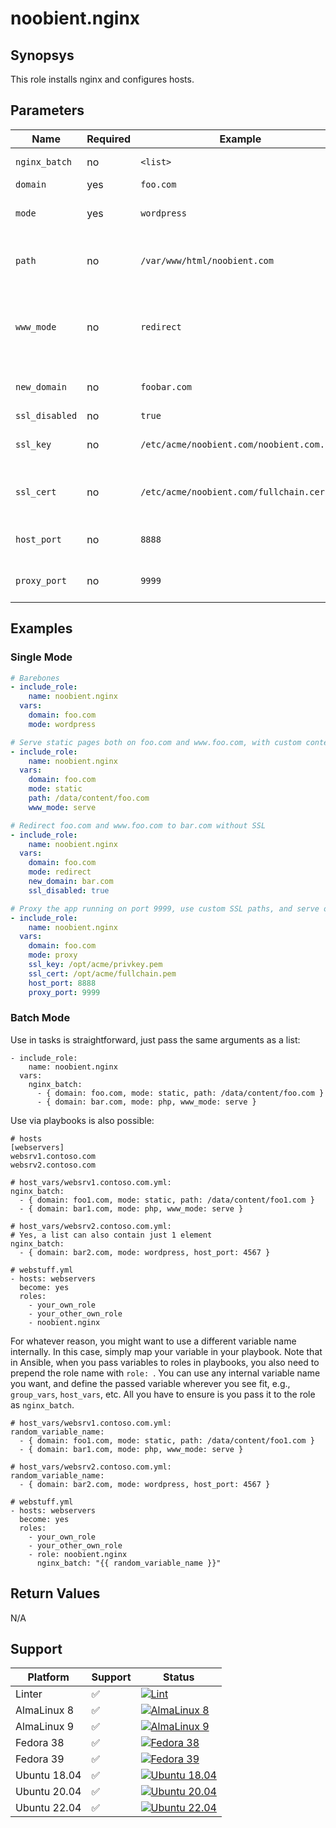 # noobient.nginx

## Synopsys

This role installs nginx and configures hosts.

## Parameters

| Name | Required | Example | Description |
|---|---|---|---|
| `nginx_batch` | no | `<list>` | Supply the below parameters as a list, see examples. |
| `domain` | yes | `foo.com` | Domain to host. |
| `mode` | yes | `wordpress` | Hosting mode. Possible values are `dirlist`, `php`, `proxy`, `redirect`, `static`, `wordpress`. |
| `path` | no | `/var/www/html/noobient.com` | Document root. Defaults to `/var/www/html/<domain>` for `php`, `static`, and `wordpress`, ignored otherwise. |
| `www_mode` | no | `redirect` | Possible values are `redirect` and `serve`, to redirect `www.<domain>` requests to `<domain>` or serve them as is, respectively. Defaults to `redirect`. Ignored when `mode` is set to `redirect`. |
| `new_domain` | no | `foobar.com` | New domain to redirect to. Mandatory for `redirect`, ignored otherwise. |
| `ssl_disabled` | no | `true` | `true` or `false`. Defaults to `false`. |
| `ssl_key` | no | `/etc/acme/noobient.com/noobient.com.key` | Full path to SSL key file. Defaults to `/etc/acme/<domain>/<domain>.key`. Ignored if `ssl_disabled` is `true`. |
| `ssl_cert` | no | `/etc/acme/noobient.com/fullchain.cer` | Full path to SSL full chain file. Defaults to `/etc/acme/<domain>/fulllchain.cer`. Ignored if `ssl_disabled` is `true`. |
| `host_port` | no | `8888` | Listen on custom port. Defaults to `80` when `ssl_disabled` is `true`, or `443` otherwise. |
| `proxy_port` | no | `9999` | Port of the app being proxied, when `mode` is set to `proxy`, ignored otherwise. Defaults to `8080`. |

## Examples

### Single Mode

```yml
# Barebones
- include_role:
    name: noobient.nginx
  vars:
    domain: foo.com
    mode: wordpress

# Serve static pages both on foo.com and www.foo.com, with custom content path
- include_role:
    name: noobient.nginx
  vars:
    domain: foo.com
    mode: static
    path: /data/content/foo.com
    www_mode: serve

# Redirect foo.com and www.foo.com to bar.com without SSL
- include_role:
    name: noobient.nginx
  vars:
    domain: foo.com
    mode: redirect
    new_domain: bar.com
    ssl_disabled: true

# Proxy the app running on port 9999, use custom SSL paths, and serve on port 8888
- include_role:
    name: noobient.nginx
  vars:
    domain: foo.com
    mode: proxy
    ssl_key: /opt/acme/privkey.pem
    ssl_cert: /opt/acme/fullchain.pem
    host_port: 8888
    proxy_port: 9999
```

### Batch Mode

Use in tasks is straightforward, just pass the same arguments as a list:

```
- include_role:
    name: noobient.nginx
  vars:
    nginx_batch:
      - { domain: foo.com, mode: static, path: /data/content/foo.com }
      - { domain: bar.com, mode: php, www_mode: serve }
```

Use via playbooks is also possible:

```
# hosts
[webservers]
websrv1.contoso.com
websrv2.contoso.com

# host_vars/websrv1.contoso.com.yml:
nginx_batch:
  - { domain: foo1.com, mode: static, path: /data/content/foo1.com }
  - { domain: bar1.com, mode: php, www_mode: serve }

# host_vars/websrv2.contoso.com.yml:
# Yes, a list can also contain just 1 element
nginx_batch:
  - { domain: bar2.com, mode: wordpress, host_port: 4567 }

# webstuff.yml
- hosts: webservers
  become: yes
  roles:
    - your_own_role
    - your_other_own_role
    - noobient.nginx
```

For whatever reason, you might want to use a different variable name internally.
In this case, simply map your variable in your playbook. Note that in Ansible,
when you pass variables to roles in playbooks, you also need to prepend the role
name with `role: `. You can use any internal variable name you want, and define
the passed variable wherever you see fit, e.g., `group_vars`, `host_vars`, etc.
All you have to ensure is you pass it to the role as `nginx_batch`.

```
# host_vars/websrv1.contoso.com.yml:
random_variable_name:
  - { domain: foo1.com, mode: static, path: /data/content/foo1.com }
  - { domain: bar1.com, mode: php, www_mode: serve }

# host_vars/websrv2.contoso.com.yml:
random_variable_name:
  - { domain: bar2.com, mode: wordpress, host_port: 4567 }

# webstuff.yml
- hosts: webservers
  become: yes
  roles:
    - your_own_role
    - your_other_own_role
    - role: noobient.nginx
      nginx_batch: "{{ random_variable_name }}"
```

## Return Values

N/A

## Support

| Platform | Support | Status |
|---|---|---|
| Linter | ✅ | [![Lint](https://github.com/noobient/ansible-galaxy-nginx/actions/workflows/lint.yml/badge.svg)](https://github.com/noobient/ansible-galaxy-nginx/actions/workflows/lint.yml) |
| AlmaLinux 8 | ✅ | [![AlmaLinux 8](https://github.com/noobient/ansible-galaxy-nginx/actions/workflows/almalinux-8.yml/badge.svg)](https://github.com/noobient/ansible-galaxy-nginx/actions/workflows/almalinux-8.yml) |
| AlmaLinux 9 | ✅ | [![AlmaLinux 9](https://github.com/noobient/ansible-galaxy-nginx/actions/workflows/almalinux-9.yml/badge.svg)](https://github.com/noobient/ansible-galaxy-nginx/actions/workflows/almalinux-9.yml) |
| Fedora 38 | ✅ | [![Fedora 38](https://github.com/noobient/ansible-galaxy-nginx/actions/workflows/fedora-38.yml/badge.svg)](https://github.com/noobient/ansible-galaxy-nginx/actions/workflows/fedora-38.yml) |
| Fedora 39 | ✅ | [![Fedora 39](https://github.com/noobient/ansible-galaxy-nginx/actions/workflows/fedora-39.yml/badge.svg)](https://github.com/noobient/ansible-galaxy-nginx/actions/workflows/fedora-39.yml) |
| Ubuntu 18.04 | ✅ | [![Ubuntu 18.04](https://github.com/noobient/ansible-galaxy-nginx/actions/workflows/ubuntu-18.04.yml/badge.svg)](https://github.com/noobient/ansible-galaxy-nginx/actions/workflows/ubuntu-18.04.yml) |
| Ubuntu 20.04 | ✅ | [![Ubuntu 20.04](https://github.com/noobient/ansible-galaxy-nginx/actions/workflows/ubuntu-20.04.yml/badge.svg)](https://github.com/noobient/ansible-galaxy-nginx/actions/workflows/ubuntu-20.04.yml) |
| Ubuntu 22.04 | ✅ | [![Ubuntu 22.04](https://github.com/noobient/ansible-galaxy-nginx/actions/workflows/ubuntu-22.04.yml/badge.svg)](https://github.com/noobient/ansible-galaxy-nginx/actions/workflows/ubuntu-22.04.yml) |

